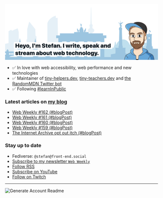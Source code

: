 <img alt="Heyo, I'm Stefan. I write and speak about web technology." src="https://raw.githubusercontent.com/stefanjudis/stefanjudis/main/screenshot.png">

- ✅ In love with web accessibility, web performance and new technologies
- ✅ Maintainer of [tiny-helpers.dev](https://tiny-helpers.dev), [tiny-teachers.dev](https://tiny-teachers.dev/) and [the RandomMDN Twitter bot](https://twitter.com/randomMDN)
- ✅ Following [#learnInPublic](https://www.stefanjudis.com/today-i-learned/)
### Latest articles on [my blog](https://www.stefanjudis.com)

<!-- BLOG-POST-LIST:START -->
- [Web Weekly #162 &lpar;#blogPost&rpar;](https://www.stefanjudis.com/blog/web-weekly-162/)
- [Web Weekly #161 &lpar;#blogPost&rpar;](https://www.stefanjudis.com/blog/web-weekly-161/)
- [Web Weekly #160 &lpar;#blogPost&rpar;](https://www.stefanjudis.com/blog/web-weekly-160/)
- [Web Weekly #159 &lpar;#blogPost&rpar;](https://www.stefanjudis.com/blog/web-weekly-159/)
- [The Internet Archive opt out itch &lpar;#blogPost&rpar;](https://www.stefanjudis.com/blog/the-internet-archive-opt-out-itch/)
<!-- BLOG-POST-LIST:END -->

### Stay up to date

- Fediverse: `@stefan@front-end.social`
- [Subscribe to my newsletter `Web Weekly`](https://webweekly.email/)
- [Follow RSS](https://www.stefanjudis.com/feeds/)
- [Subscribe on YouTube](https://youtube.com/c/stefanjudis)
- [Follow on Twitch](https://www.twitch.tv/stefanjudis)

---

![Generate Account Readme](https://github.com/stefanjudis/stefanjudis/workflows/Generate%20Account%20Readme/badge.svg)
